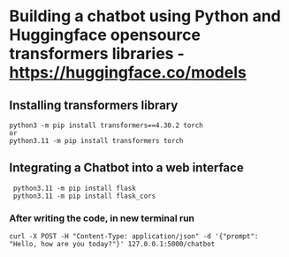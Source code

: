 # Building a chatbot using Python and Huggingface opensource transformers libraries - https://huggingface.co/models

## Installing transformers library
 ```
python3 -m pip install transformers==4.30.2 torch
or
python3.11 -m pip install transformers torch
```

## Integrating a Chatbot into a web interface
 ```
  python3.11 -m pip install flask
  python3.11 -m pip install flask_cors
```

### After writing the code, in new terminal run
```
curl -X POST -H "Content-Type: application/json" -d '{"prompt": "Hello, how are you today?"}' 127.0.0.1:5000/chatbot
```

